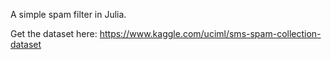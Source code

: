 A simple spam filter in Julia.

Get the dataset here: https://www.kaggle.com/uciml/sms-spam-collection-dataset

